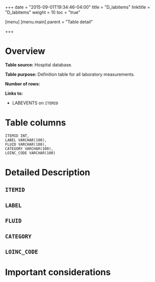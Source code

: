 +++
date = "2015-09-01T19:34:46-04:00"
title = "D_labitems"
linktitle = "D_labitems"
weight = 10
toc = "true"

[menu]
  [menu.main]
    parent = "Table detail"

+++

# Overview

**Table source:** Hospital database.

**Table purpose:** Definition table for all laboratory measurements.

**Number of rows:** 

**Links to:** 

* LABEVENTS on `ITEMID`

# Table columns

	ITEMID INT, 
	LABEL VARCHAR(100), 
	FLUID VARCHAR(100), 
	CATEGORY VARCHAR(100), 
	LOINC_CODE VARCHAR(100)
	
# Detailed Description

## `ITEMID`

## `LABEL`

## `FLUID`

## `CATEGORY`

## `LOINC_CODE`


# Important considerations
